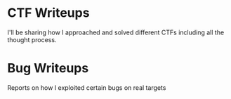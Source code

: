 # CTF Writeups
I'll be sharing how I approached and solved different CTFs including all the thought process.

# Bug Writeups
Reports on how I exploited certain bugs on real targets
